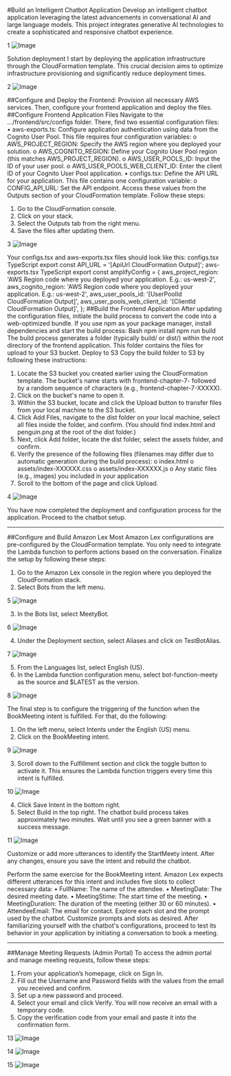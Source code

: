 #Build an Intelligent Chatbot Application
Develop an intelligent chatbot application leveraging the latest advancements in conversational AI and large language models. This project integrates generative AI technologies to create a sophisticated and responsive chatbot experience.

1   ![Image](https://github.com/user-attachments/assets/8b82095c-8dd3-4423-a89d-4d117e64e0d3)

Solution deployment
I start by deploying the application infrastructure through the CloudFormation template.
This crucial decision aims to optimize infrastructure provisioning and significantly reduce deployment times.

2   ![Image](https://github.com/user-attachments/assets/251bc036-5a81-4e57-a50a-a0dc81fe1b53)

##Configure and Deploy the Frontend:
Provision all necessary AWS services. Then, configure your frontend application and deploy the files.
##Configure Frontend Application Files
Navigate to the …/frontend/src/configs folder. There, find two essential configuration files:
•	aws-exports.ts: Configure application authentication using data from the Cognito User Pool. This file requires four configuration variables: 
o	AWS_PROJECT_REGION: Specify the AWS region where you deployed your solution.
o	AWS_COGNITO_REGION: Define your Cognito User Pool region (this matches AWS_PROJECT_REGION).
o	AWS_USER_POOLS_ID: Input the ID of your user pool.
o	AWS_USER_POOLS_WEB_CLIENT_ID: Enter the client ID of your Cognito User Pool application.
•	configs.tsx: Define the API URL for your application. This file contains one configuration variable: 
o	CONFIG_API_URL: Set the API endpoint.
Access these values from the Outputs section of your CloudFormation template. Follow these steps:
1.	Go to the CloudFormation console.
2.	Click on your stack.
3.	Select the Outputs tab from the right menu.
4.	Save the files after updating them.

3   ![Image](https://github.com/user-attachments/assets/dcf16527-1245-4a06-89ec-48c5012d201f)

Your configs.tsx and aws-exports.tsx files should look like this:
configs.tsx
TypeScript
export const API_URL = '[ApiUrl CloudFormation Output]';
aws-exports.tsx
TypeScript
export const amplifyConfig = {
    aws_project_region: 'AWS Region code where you deployed your application. E.g.: us-west-2',
    aws_cognito_region: 'AWS Region code where you deployed your application. E.g.: us-west-2',
    aws_user_pools_id: '[UserPoolId CloudFormation Output]',
    aws_user_pools_web_client_id: '[ClientId CloudFormation Output]',
};
##Build the Frontend Application
After updating the configuration files, initiate the build process to convert the code into a web-optimized bundle. If you use npm as your package manager, install dependencies and start the build process:
Bash
npm install
npm run build
The build process generates a folder (typically build/ or dist/) within the root directory of the frontend application. This folder contains the files for upload to your S3 bucket.
Deploy to S3
Copy the build folder to S3 by following these instructions:
1.	Locate the S3 bucket you created earlier using the CloudFormation template. The bucket's name starts with frontend-chapter-7- followed by a random sequence of characters (e.g., frontend-chapter-7-XXXXX).
2.	Click on the bucket's name to open it.
3.	Within the S3 bucket, locate and click the Upload button to transfer files from your local machine to the S3 bucket.
4.	Click Add Files, navigate to the dist folder on your local machine, select all files inside the folder, and confirm. (You should find index.html and penguin.png at the root of the dist folder.)
5.	Next, click Add folder, locate the dist folder, select the assets folder, and confirm.
6.	Verify the presence of the following files (filenames may differ due to automatic generation during the build process): 
o	index.html
o	assets/index-XXXXXX.css
o	assets/index-XXXXXX.js
o	Any static files (e.g., images) you included in your application
7.	Scroll to the bottom of the page and click Upload.

4    ![Image](https://github.com/user-attachments/assets/9d3a066e-4798-4b34-a31f-60d33fddaf39)

You have now completed the deployment and configuration process for the application. Proceed to the chatbot setup.
________________________________________
##Configure and Build Amazon Lex
Most Amazon Lex configurations are pre-configured by the CloudFormation template. You only need to integrate the Lambda function to perform actions based on the conversation. Finalize the setup by following these steps:
1.	Go to the Amazon Lex console in the region where you deployed the CloudFormation stack.
2.	Select Bots from the left menu.

5     ![Image](https://github.com/user-attachments/assets/740af126-2728-4340-b331-b239e5873f8d)

3.	In the Bots list, select MeetyBot.

6    ![Image](https://github.com/user-attachments/assets/5b95a522-b1fc-467b-aab6-bbbd60f9d38e)

4.	Under the Deployment section, select Aliases and click on TestBotAlias.

7   ![Image](https://github.com/user-attachments/assets/5fb302b2-4172-4668-b269-0cf57499742c)

5.	From the Languages list, select English (US).
6.	In the Lambda function configuration menu, select bot-function-meety as the source and $LATEST as the version.

8   ![Image](https://github.com/user-attachments/assets/d3f93db8-aa21-4a35-8a43-91baa267ed77)

The final step is to configure the triggering of the function when the BookMeeting intent is fulfilled. For that, do the following:
1.	On the left menu, select Intents under the English (US) menu.
2.	Click on the BookMeeting intent.

9    ![Image](https://github.com/user-attachments/assets/091e1af9-0af1-4a7d-ac08-cfd3fea7e168)

3.	Scroll down to the Fulfillment section and click the toggle button to activate it. This ensures the Lambda function triggers every time this intent is fulfilled.

10   ![Image](https://github.com/user-attachments/assets/4a32eede-886f-4c46-b429-5e742da79af9)

4.	Click Save Intent in the bottom right.
5.	Select Build in the top right.
The chatbot build process takes approximately two minutes. Wait until you see a green banner with a success message.

11    ![Image](https://github.com/user-attachments/assets/7152e593-d6dd-4b19-a871-f13b76b2b25e)

Customize or add more utterances to identify the StartMeety intent. After any changes, ensure you save the intent and rebuild the chatbot.

 
Perform the same exercise for the BookMeeting intent. Amazon Lex expects different utterances for this intent and includes five slots to collect necessary data:
•	FullName: The name of the attendee.
•	MeetingDate: The desired meeting date.
•	MeetingStime: The start time of the meeting.
•	MeetingDuration: The duration of the meeting (either 30 or 60 minutes).
•	AttendeeEmail: The email for contact.
Explore each slot and the prompt used by the chatbot. Customize prompts and slots as desired.
After familiarizing yourself with the chatbot's configurations, proceed to test its behavior in your application by initiating a conversation to book a meeting.
________________________________________
##Manage Meeting Requests (Admin Portal)
To access the admin portal and manage meeting requests, follow these steps:
1.	From your application’s homepage, click on Sign In.
2.	Fill out the Username and Password fields with the values from the email you received and confirm.
3.	Set up a new password and proceed.
4.	Select your email and click Verify. You will now receive an email with a temporary code.
5.	Copy the verification code from your email and paste it into the confirmation form.

13   ![Image](https://github.com/user-attachments/assets/93db720e-8755-4c06-9e79-76cc9c566aa0)

14   ![Image](https://github.com/user-attachments/assets/90938782-cd2c-46dc-b6a5-98e27507dcbe)

15    ![Image](https://github.com/user-attachments/assets/aee5d2e9-1572-48b8-ab82-c59a2d937f38)
